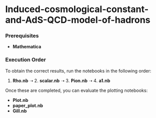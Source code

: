 # Induced-cosmological-constant-and-AdS-QCD-model-of-hadrons
### Prerequisites
- **Mathematica**
### Execution Order
To obtain the correct results, run the notebooks in the following order:

1. **Rho.nb** ➝ 2. **scalar.nb** ➝ 3. **Pion.nb** ➝ 4. **a1.nb**

Once these are completed, you can evaluate the plotting notebooks:

- **Plot.nb**
- **paper_plot.nb**
- **Gill.nb**

